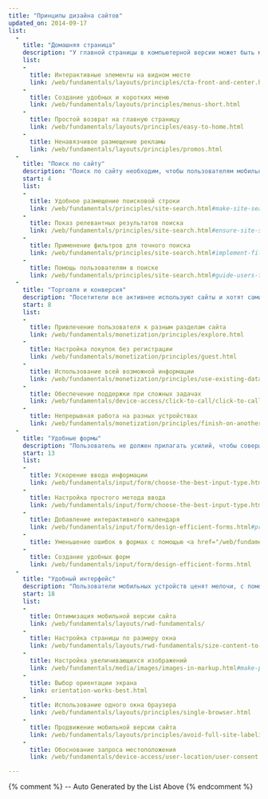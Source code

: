 ```yaml
---
title: "Принципы дизайна сайтов"
updated_on: 2014-09-17
list:
  -
    title: "Домашняя страница"
    description: "У главной страницы в компьютерной версии может быть множество возможностей. Однако на мобильных устройствах ее главная цель - обеспечить быстрый и удобный доступ к нужному контента."
    list:
    -
      title: Интерактивные элементы на видном месте
      link: /web/fundamentals/layouts/principles/cta-front-and-center.html
    -
      title: Создание удобных и коротких меню
      link: /web/fundamentals/layouts/principles/menus-short.html
    -
      title: Простой возврат на главную страницу
      link: /web/fundamentals/layouts/principles/easy-to-home.html
    -
      title: Ненавязчивое размещение рекламы
      link: /web/fundamentals/layouts/principles/promos.html 
  -
    title: "Поиск по сайту"
    description: "Поиск по сайту необходим, чтобы пользователям мобильных устройств находили нужную информацию прямо на ходу."
    start: 4
    list:
    -
      title: Удобное размещение поисковой строки
      link: /web/fundamentals/principles/site-search.html#make-site-search-visible
    -
      title: Показ релевантных результатов поиска
      link: /web/fundamentals/principles/site-search.html#ensure-site-search-results-are-relevant
    -
      title: Применение фильтров для точного поиска
      link: /web/fundamentals/principles/site-search.html#implement-filters-to-narrow-results
    -
      title: Помощь пользователям в поиске
      link: /web/fundamentals/principles/site-search.html#guide-users-to-better-site-search-results
  -
    title: "Торговля и конверсия"
    description: "Посетители все активнее используют сайты и хотят сами решать, как и когда совершить то или иное действие."
    start: 8
    list:
    -
      title: Привлечение пользователя к разным разделам сайта
      link: /web/fundamentals/monetization/principles/explore.html
    -
      title: Настройка покупок без регистрации
      link: /web/fundamentals/monetization/principles/guest.html
    -
      title: Использование всей возможной информации
      link: /web/fundamentals/monetization/principles/use-existing-data.html
    - 
      title: Обеспечение поддержки при сложных задачах
      link: /web/fundamentals/device-access/click-to-call/click-to-call.html
    - 
      title: Непрерывная работа на разных устройствах
      link: /web/fundamentals/monetization/principles/finish-on-another-device
  -
    title: "Удобные формы"
    description: "Пользователь не должен прилагать усилий, чтобы совершить нужное действие: сделать покупку, поговорить с поддержкой или подписаться на рассылку. Каждая форма должна быть простой и понятной."
    start: 13
    list:
    -
      title: Ускорение ввода информации
      link: /web/fundamentals/input/form/choose-the-best-input-type.html
    -
      title: Настройка простого метода ввода
      link: /web/fundamentals/input/form/choose-the-best-input-type.html#offer-suggestions-during-input-with-datalist
    -
      title: Добавление интерактивного календаря
      link: /web/fundamentals/input/form/design-efficient-forms.html#provide-visual-calendars-when-selecting-dates
    -
      title: Уменьшение ошибок в формах с помощью <a href="/web/fundamentals/input/form/label-and-name-inputs.html">вспомогательных надписей</a> и <a href="/web/fundamentals/input/form/provide-real-time-validation.html">мгновенной проверки</a>.
    -
      title: Создание удобных форм
      link: /web/fundamentals/input/form/design-efficient-forms.html
  -
    title: "Удобный интерфейс"
    description: "Пользователи мобильных устройств ценят мелочи, с помощью которых работа на сайте становится удобнее."
    start: 18
    list: 
    -
      title: Оптимизация мобильной версии сайта
      link: /web/fundamentals/layouts/rwd-fundamentals/
    -
      title: Настройка страницы по размеру окна
      link: /web/fundamentals/layouts/rwd-fundamentals/size-content-to-the-viewport.html
    -
      title: Настройка увеличивающихся изображений
      link: /web/fundamentals/media/images/images-in-markup.html#make-product-images-expandable
    -
      title: Выбор ориентации экрана
      link: orientation-works-best.html
    -
      title: Использование одного окна браузера
      link: /web/fundamentals/layouts/principles/single-browser.html
    -
      title: Продвижение мобильной версии сайта
      link: /web/fundamentals/layouts/principles/avoid-full-site-labeling.html
    -
      title: Обоснование запроса местоположения
      link: /web/fundamentals/device-access/user-location/user-consent.html#always-request-access-to-location-on-a-user-gesture

---
```


{% comment %}
  -- Auto Generated by the List Above
{% endcomment %}


